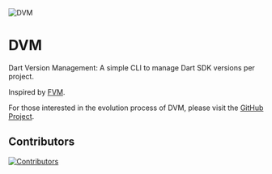 <image src="https://repository-images.githubusercontent.com/729417964/c90b1c0d-5c3b-42d8-a49f-58f62d37cbf6" alt="DVM" />

# DVM

Dart Version Management: A simple CLI to manage Dart SDK versions per project.

Inspired by [FVM].

For those interested in the evolution process of DVM, please visit the [GitHub Project].

## Contributors

<a href="https://github.com/blendfactory/dvm/graphs/contributors">
  <img src="https://contrib.rocks/image?repo=blendfactory/dvm"  alt="Contributors"/>
</a>

<!-- Links -->

[FVM]: https://github.com/leoafarias/fvm
[GitHub Project]: https://github.com/orgs/blendfactory/projects/1
